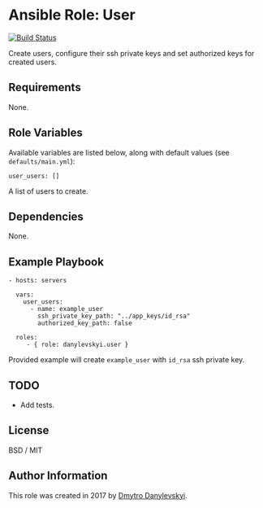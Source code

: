 # Ansible Role: User

[![Build Status](https://travis-ci.org/danylevskyi/ansible-role-user.svg?branch=master)](https://travis-ci.org/danylevskyi/ansible-role-user)

Create users, configure their ssh private keys and set authorized keys for created users.

## Requirements

None.

## Role Variables

Available variables are listed below, along with default values (see `defaults/main.yml`):

    user_users: []

A list of users to create.

## Dependencies

None.

## Example Playbook

    - hosts: servers

      vars:
        user_users:
          - name: example_user
            ssh_private_key_path: "../app_keys/id_rsa"
            authorized_key_path: false

      roles:
         - { role: danylevskyi.user }

Provided example will create `example_user` with `id_rsa` ssh private key.

## TODO

  - Add tests.

## License

BSD / MIT

## Author Information

This role was created in 2017 by [Dmytro Danylevskyi](http://dmytro.danylevskyi.com/).
